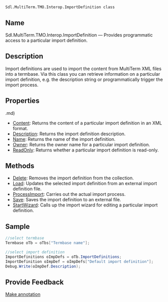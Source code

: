 

# 
    Sdl.MultiTerm.TMO.Interop.ImportDefinition class




## Name

Sdl.MultiTerm.TMO.Interop.ImportDefinition —          Provides programmatic access to a particular import definition.



## Description



Import definitions are used to import the content from MultiTerm XML files into a termbase. Via this class you can retrieve information on a particular import definition, e.g. the description string or programmatically trigger the import process.



## Properties
.md)
* [Content](Sdl.MultiTerm.TMO.Interop.ImportDefinition.Content.md): Returns the content of a particular import definition in an XML format.
* [Description](Sdl.MultiTerm.TMO.Interop.ImportDefinition.Description.md): Returns the import definition description.
* [Name](Sdl.MultiTerm.TMO.Interop.ImportDefinition.Name.md): Returns the name of the import definition.
* [Owner](Sdl.MultiTerm.TMO.Interop.ImportDefinition.Owner.md): Returns the owner name for a particular import definition.
* [ReadOnly](Sdl.MultiTerm.TMO.Interop.ImportDefinition.ReadOnly.md): Returns whether a particular import definition is read-only.




## Methods

* [Delete](Sdl.MultiTerm.TMO.Interop.ImportDefinition.Delete.md): Removes the import definition from the collection.
* [Load](Sdl.MultiTerm.TMO.Interop.ImportDefinition.Load.md): Updates the selected import definition from an external import definition file.
* [ProcessImport](Sdl.MultiTerm.TMO.Interop.ImportDefinition.ProcessImport.md): Carries out the actual import process.
* [Save](Sdl.MultiTerm.TMO.Interop.ImportDefinition.Save.md): Saves the import definition to an external file.
* [StartWizard](Sdl.MultiTerm.TMO.Interop.ImportDefinition.StartWizard.md): Calls up the import wizard for editing a particular import definition.




## Sample


```cs
//select termbase
Termbase oTb = oTbs["Termbase name"];

//select import definition
ImportDefinitions oImpDefs = oTb.ImportDefinitions;
ImportDefinition oImpDef = oImpDefs["Default import definition"];
Debug.Write(oImpDef.Description);
```



## Provide Feedback

[Make annotation](mailto:sdk-feedback@sdl.com&amp;subject=Reference%20for%20Sdl.MultiTerm.TMO.Interop.ImportDefinition)

